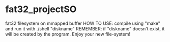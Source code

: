# fat32_projectSO
fat32 filesystem on mmapped buffer
HOW TO USE: compile using "make" and run it with ./shell "diskname"
REMEMBER: if "diskname" doesn't exist, it will be created by the program.
Enjoy your new file-system!

